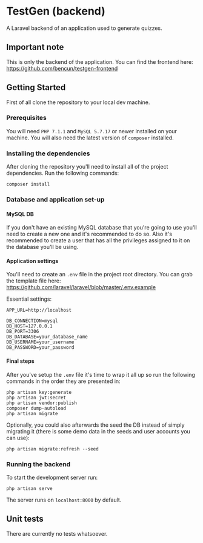 # TestGen (backend)
A Laravel backend of an application used to generate quizzes.

## Important note

This is only the backend of the application. You can find the frontend here:
https://github.com/bencun/testgen-frontend

## Getting Started

First of all clone the repository to your local dev machine.

### Prerequisites

You will need `PHP 7.1.1` and `MySQL 5.7.17` or newer installed on your machine. You will also need the latest version of `composer` installed.

### Installing the dependencies

After cloning the repository you'll need to install all of the project dependencies. Run the following commands:

```
composer install
```

### Database and application set-up

#### MySQL DB

If you don't have an existing MySQL database that you're going to use you'll need to create a new one and it's recommended to do so.
Also it's recommended to create a user that has all the privileges assigned to it on the database you'll be using.

#### Application settings

You'll need to create an `.env` file in the project root directory. You can grab the template file here:
https://github.com/laravel/laravel/blob/master/.env.example

Essential settings:
```
APP_URL=http://localhost

DB_CONNECTION=mysql
DB_HOST=127.0.0.1
DB_PORT=3306
DB_DATABASE=your_database_name
DB_USERNAME=your_username
DB_PASSWORD=your_password
```

#### Final steps
After you've setup the `.env` file it's time to wrap it all up so run the following commands in the order they are presented in:

```
php artisan key:generate
php artisan jwt:secret
php artisan vendor:publish
composer dump-autoload
php artisan migrate
```

Optionally, you could also afterwards the seed the DB instead of simply migrating it (there is some demo data in the seeds and user accounts you can use):
```
php artisan migrate:refresh --seed
```

### Running the backend

To start the development server run:

```
php artisan serve
```

The server runs on `localhost:8000` by default.

## Unit tests

There are currently no tests whatsoever.